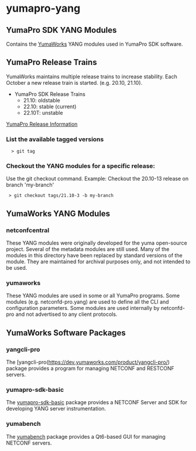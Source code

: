 # yumapro-yang

## YumaPro SDK YANG Modules

Contains the [YumaWorks](https://www.yumaworks.com)
YANG modules used in YumaPro SDK software.

## YumaPro Release Trains

YumaWorks maintains multiple release trains to increase stability.
Each October a new release train is started. (e.g. 20.10, 21.10).

 - YumaPro SDK Release Trains
     - 21.10: oldstable
     - 22.10: stable (current)
     - 22.10T: unstable

[YumaPro Release Information](https://www.yumaworks.com/features/yumapro-sdk-release-information/)

### List the available tagged versions


      > git tag


### Checkout the YANG modules for a specific release:

Use the git checkout command. Example: Checkout the 20.10-13 release on branch 'my-branch'


     > git checkout tags/21.10-3 -b my-branch


## YumaWorks YANG Modules

### netconfcentral

These YANG modules were originally developed for the yuma open-source project.
Several of the metadata modules are still used.  Many of the modules in this
directory have been replaced by standard versions of the module. They are
maintained for archival purposes only, and not intended to be used.

### yumaworks

These YANG modules are used in some or all YumaPro programs.
Some modules (e.g. netconfd-pro.yang) are used to define all the CLI
and configuration parameters.  Some modules are used internally by
netconfd-pro and not advertised to any client protocols.


## YumaWorks Software Packages

### yangcli-pro

The [yangcli-pro(https://dev.yumaworks.com/product/yangcli-pro/)
package provides a program for managing NETCONF and RESTCONF servers.


### yumapro-sdk-basic

The [yumapro-sdk-basic](https://dev.yumaworks.com/product/yumapro-sdk-basic/)
package provides a NETCONF Server and SDK for developing YANG server instrumentation.


### yumabench

The [yumabench](https://dev.yumaworks.com/product/yumabench/)
package provides a Qt6-based GUI for managing NETCONF servers.
